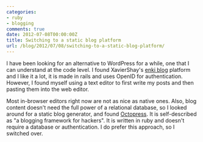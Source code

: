 ```yaml
---
categories:
- ruby
- blogging
comments: true
date: 2012-07-08T00:00:00Z
title: Switching to a static blog platform
url: /blog/2012/07/08/switching-to-a-static-blog-platform/
---
```


I have been looking for an alternative to WordPress for a while, one that I can understand at the code level. I found XavierShay's [enki blog](http://enkiblog.com/) platform and I like it a lot, it is made in rails and uses OpenID for authentication. However, I found myself using a text editor to first write my posts and then pasting them into the web editor.

Most in-browser editors right now are not as nice as native ones. Also, blog content doesn't need the full power of a relational database, so I looked around for a static blog generator, and found [Octopress](http://octopress.org). It is self-described as "a blogging framework for hackers". It is written in ruby and doesn't require a database or authentication. I do prefer this approach, so I switched over.
